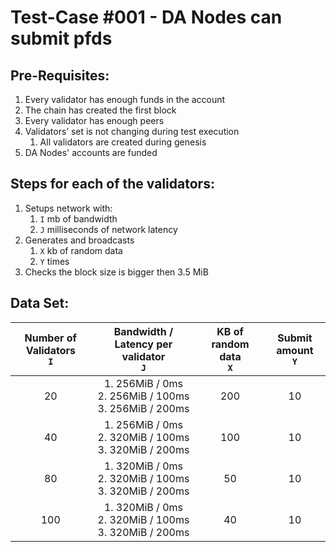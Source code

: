 # Test-Case #001 - DA Nodes can submit pfds

## Pre-Requisites:

1. Every validator has enough funds in the account
2. The chain has created the first block
3. Every validator has enough peers
4. Validators’ set is not changing during test execution
   1. All validators are created during genesis
5. DA Nodes' accounts are funded

## Steps for each of the validators:

1. Setups network with:
   1. `I` mb of bandwidth
   2. `J` milliseconds of network latency
2. Generates and broadcasts
   1. `X` kb of random data
   2. `Y` times
3. Checks the block size is bigger then 3.5 MiB

## Data Set:

| Number of Validators<br />`I` |            Bandwidth / Latency per validator<br />`J`             | KB of random data<br />`X` | Submit amount<br />`Y` |
| :---------------------------: | :---------------------------------------------------------------: | :------------------------: | :--------------------: |
|              20               | 1. 256MiB / 0ms <br /> 2. 256MiB / 100ms <br /> 3. 256MiB / 200ms |            200             |           10           |
|              40               |  1. 256MiB / 0ms <br />2. 320MiB / 100ms <br />3. 320MiB / 200ms  |            100             |           10           |
|              80               |  1. 320MiB / 0ms <br />2. 320MiB / 100ms <br />3. 320MiB / 200ms  |             50             |           10           |
|              100              |  1. 320MiB / 0ms <br />2. 320MiB / 100ms <br />3. 320MiB / 200ms  |             40             |           10           |
